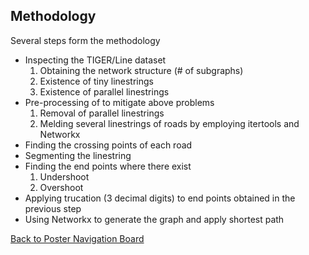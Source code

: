 ## Methodology

Several steps form the methodology
* Inspecting the TIGER/Line dataset
  1. Obtaining the network structure (# of subgraphs)
  1. Existence of tiny linestrings
  2. Existence of parallel linestrings
* Pre-processing of to mitigate above problems
  1. Removal of parallel linestrings
  2. Melding several linestrings of roads by employing itertools and Networkx
* Finding the crossing points of each road
* Segmenting the linestring
* Finding the end points where there exist
  1. Undershoot
  2. Overshoot
* Applying trucation (3 decimal digits) to end points obtained in the previous step
* Using Networkx to generate the graph and apply shortest path







[Back to Poster Navigation Board](./poster_nav.md#Outline)

